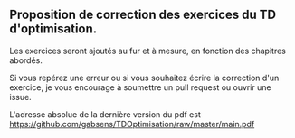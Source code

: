 ## Proposition de correction des exercices du TD d'optimisation.

Les exercices seront ajoutés au fur et à mesure, en fonction des chapitres abordés.

Si vous repérez une erreur ou si vous souhaitez écrire la correction d'un exercice, je vous encourage à soumettre un pull request ou ouvrir une issue.

L'adresse absolue de la dernière version du pdf est https://github.com/gabsens/TDOptimisation/raw/master/main.pdf
